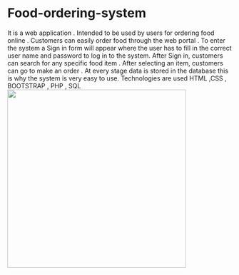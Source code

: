 # Food-ordering-system
It is a web application . Intended to be used by users for ordering food online . Customers can easily order food through the web portal . To enter the system a Sign in form will  appear where the user has to fill in the correct user name and password to log in to the system. After Sign in, customers  can search for any specific food item . After selecting an item, customers can go to make an order . At every stage data is stored in the database  this is why the system is very easy to use.
Technologies are used 
HTML ,CSS , BOOTSTRAP , PHP , SQL 
<img src="https://user-images.githubusercontent.com/90699287/141806918-16247dd4-91b2-4d91-b363-adc0ce57e3dc.jpg" style=height:400px;width:400px;>
